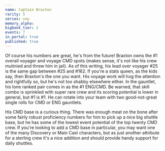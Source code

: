 ```yaml
---
name: Captain Braxton
rarity: 5
series: voy
memory_alpha:
bigbook_tier: 2
events: 7
in_portal: true
published: true
---
```


Of course his numbers are great, he's from the future! Braxton owns the #1 overall voyager and voyage CMD spots (makes sense, it's not like his crew mutinied and threw him in jail). As of this writing, his lead over voyager #25 is the same gap between #25 and #162. If you're a stats queen, as the kids say, then Braxton's the one you want. His voyage work will hog the attention and rightfully so, but he's not too shabby elsewhere either. In the gauntlet, his lone ranked pair comes in as the #1 ENG/CMD. Be warned, that skill combo is sprinkled with super rare crew and its scoring potential is lower in general, but #1 is #1. He can rotate into your team with two good-not-great single rolls for CMD or ENG gauntlets.

His CMD base is a curious thing. There was enough meat on the bone after some fairly robust proficiency numbers for him to pick up a nice big shuttle base, but he has some of the lowest event potential of the top twenty CMD crew. If you're looking to add a CMD base in particular, you may want one of the many Discovery or Main Cast characters, but as just another attribute for a sterling crew it's a nice addition and should provide handy support for daily shuttles.
